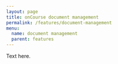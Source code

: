 ```yaml
---
layout: page
title: onCourse document management
permalink: /features/document-management
menu:
  name: document management
  parent: features
---
```


Text here.